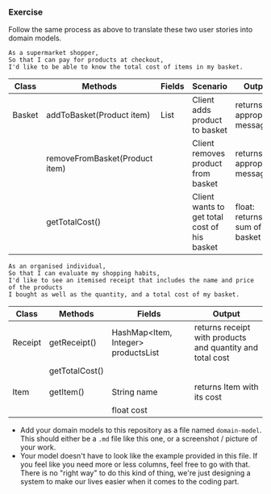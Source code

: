 ### Exercise

Follow the same process as above to translate these two user stories into domain models.

```
As a supermarket shopper,
So that I can pay for products at checkout,
I'd like to be able to know the total cost of items in my basket.
```

| Class  | Methods                        | Fields        | Scenario                                     | Output                       |
|--------|--------------------------------|---------------|----------------------------------------------|------------------------------|
| Basket | addToBasket(Product item)      | List<Product> | Client adds product to basket                | returns appropriate message  |
|        | removeFromBasket(Product item) |               | Client removes product from basket           | returns appropriate message  |
|        | getTotalCost()                 |               | Client wants to get total cost of his basket | float: returns sum of basket |


```
As an organised individual,
So that I can evaluate my shopping habits,
I'd like to see an itemised receipt that includes the name and price of the products
I bought as well as the quantity, and a total cost of my basket.
```

| Class   | Methods        | Fields                              | Output                                                    |
|---------|----------------|-------------------------------------|-----------------------------------------------------------|
| Receipt | getReceipt()   | HashMap<Item, Integer> productsList | returns receipt with products and quantity and total cost |
|         | getTotalCost() |                                     |                                                           |
|         |                |                                     |                                                           |
| Item    | getItem()      | String name                         | returns Item with its cost                                |
|         |                | float cost                          |                                                           |



- Add your domain models to this repository as a file named `domain-model`. This should either be a `.md` file like this one, or a screenshot / picture of your work.
- Your model doesn't have to look like the example provided in this file. If you feel like you need more or less columns, feel free to go with that. There is no "right way" to do this kind of thing, we're just designing a system to make our lives easier when it comes to the coding part.